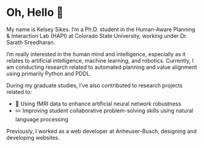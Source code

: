 # Oh, Hello 👋

My name is Kelsey Sikes. I’m a Ph.D. student in the Human-Aware Planning & Interaction Lab (HAPI) at Colorado State University, working under Dr. Sarath Sreedharan. 

I’m really interested in the human mind and intelligence, especially as it relates to artificial intelligence, machine learning, and robotics. Currently, I am conducting research related to automated planning and value alignment using primarily Python and PDDL. 

During my graduate studies, I’ve also contributed to research projects related to:
* :brain: Using fMRI data to enhance artificial neural network robustness 
* :pencil2: Improving student collaborative problem-solving skills using natural language processing 

Previously, I worked as a web developer at Anheuser-Busch, designing and developing websites.





